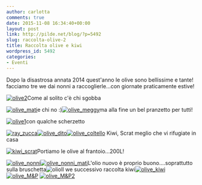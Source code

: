 ```yaml
---
author: carlotta
comments: true
date: 2015-11-08 16:34:40+00:00
layout: post
link: http://pilde.net/blog/?p=5492
slug: raccolta-olive-2
title: Raccolta olive e kiwi
wordpress_id: 5492
categories:
- Eventi
---
```


Dopo la disastrosa annata 2014 quest'anno le olive sono bellissime e tante! facciamo tre we dai nonni a raccoglierle...con giornate praticamente estive!

[![olive2](http://pilde.net/blog/wp-content/uploads/2016/01/olive21.jpg)](http://pilde.net/blog/wp-content/uploads/2016/01/olive21.jpg)Come al solito c'è chi sgobba

[![olive_mati](http://pilde.net/blog/wp-content/uploads/2016/01/olive_mati.jpg)](http://pilde.net/blog/wp-content/uploads/2016/01/olive_mati.jpg)e chi no :)[![olive_meggy](http://pilde.net/blog/wp-content/uploads/2016/01/olive_meggy.jpg)](http://pilde.net/blog/wp-content/uploads/2016/01/olive_meggy.jpg)ma alla fine un bel pranzetto per tutti!

[![olive1](http://pilde.net/blog/wp-content/uploads/2016/01/olive1.jpg)](http://pilde.net/blog/wp-content/uploads/2016/01/olive1.jpg)con qualche scherzetto

[![ray_zucca](http://pilde.net/blog/wp-content/uploads/2015/11/ray_zucca.jpg)![olive_dito](http://pilde.net/blog/wp-content/uploads/2015/11/olive_dito.jpg)![olive_coltello](http://pilde.net/blog/wp-content/uploads/2015/11/olive_coltello.jpg)](http://pilde.net/blog/wp-content/uploads/2015/11/olive_coltello.jpg) Kiwi, Scrat meglio che vi rifugiate in casa

[![kiwi_scrat](http://pilde.net/blog/wp-content/uploads/2015/11/kiwi_scrat.jpg)](http://pilde.net/blog/wp-content/uploads/2015/11/kiwi_scrat.jpg)Portiamo le olive al frantoio...200L!

[![olive_nonni](http://pilde.net/blog/wp-content/uploads/2016/01/olive_nonni.jpg)![olive_nonni_mati](http://pilde.net/blog/wp-content/uploads/2015/11/olive_nonni_mati.jpg)](http://pilde.net/blog/wp-content/uploads/2015/11/olive_nonni_mati.jpg)L'olio nuovo è proprio buono....soprattutto sulla bruschetta![![olio](http://pilde.net/blog/wp-content/uploads/2016/01/olio.jpg)](http://pilde.net/blog/wp-content/uploads/2016/01/olio.jpg)Il we successivo raccolta kiwi[![olive_kiwi](http://pilde.net/blog/wp-content/uploads/2015/11/olive_kiwi.jpg)](http://pilde.net/blog/wp-content/uploads/2015/11/olive_kiwi.jpg) [![olive_M&P](http://pilde.net/blog/wp-content/uploads/2015/11/olive_MP.jpg)](http://pilde.net/blog/wp-content/uploads/2015/11/olive_MP.jpg) [![olive_M&P2](http://pilde.net/blog/wp-content/uploads/2015/11/olive_MP2.jpg)](http://pilde.net/blog/wp-content/uploads/2015/11/olive_MP2.jpg)


